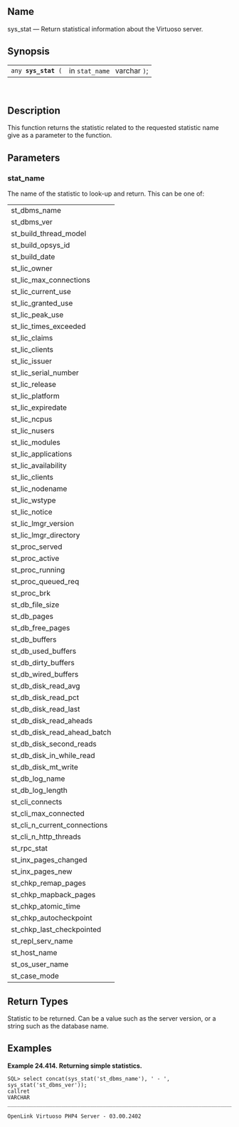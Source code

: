 <div>

<div>

</div>

<div>

## Name

sys_stat — Return statistical information about the Virtuoso server.

</div>

<div>

## Synopsis

<div>

|                          |                              |
|--------------------------|------------------------------|
| `any `**`sys_stat`**` (` | in `stat_name ` varchar `)`; |

<div>

 

</div>

</div>

</div>

<div>

## Description

This function returns the statistic related to the requested statistic
name give as a parameter to the function.

</div>

<div>

## Parameters

<div>

### stat_name

The name of the statistic to look-up and return. This can be one of:

|                              |
|------------------------------|
| st_dbms_name                 |
| st_dbms_ver                  |
| st_build_thread_model        |
| st_build_opsys_id            |
| st_build_date                |
| st_lic_owner                 |
| st_lic_max_connections       |
| st_lic_current_use           |
| st_lic_granted_use           |
| st_lic_peak_use              |
| st_lic_times_exceeded        |
| st_lic_claims                |
| st_lic_clients               |
| st_lic_issuer                |
| st_lic_serial_number         |
| st_lic_release               |
| st_lic_platform              |
| st_lic_expiredate            |
| st_lic_ncpus                 |
| st_lic_nusers                |
| st_lic_modules               |
| st_lic_applications          |
| st_lic_availability          |
| st_lic_clients               |
| st_lic_nodename              |
| st_lic_wstype                |
| st_lic_notice                |
| st_lic_lmgr_version          |
| st_lic_lmgr_directory        |
| st_proc_served               |
| st_proc_active               |
| st_proc_running              |
| st_proc_queued_req           |
| st_proc_brk                  |
| st_db_file_size              |
| st_db_pages                  |
| st_db_free_pages             |
| st_db_buffers                |
| st_db_used_buffers           |
| st_db_dirty_buffers          |
| st_db_wired_buffers          |
| st_db_disk_read_avg          |
| st_db_disk_read_pct          |
| st_db_disk_read_last         |
| st_db_disk_read_aheads       |
| st_db_disk_read_ahead_batch  |
| st_db_disk_second_reads      |
| st_db_disk_in_while_read     |
| st_db_disk_mt_write          |
| st_db_log_name               |
| st_db_log_length             |
| st_cli_connects              |
| st_cli_max_connected         |
| st_cli_n_current_connections |
| st_cli_n_http_threads        |
| st_rpc_stat                  |
| st_inx_pages_changed         |
| st_inx_pages_new             |
| st_chkp_remap_pages          |
| st_chkp_mapback_pages        |
| st_chkp_atomic_time          |
| st_chkp_autocheckpoint       |
| st_chkp_last_checkpointed    |
| st_repl_serv_name            |
| st_host_name                 |
| st_os_user_name              |
| st_case_mode                 |

</div>

</div>

<div>

## Return Types

Statistic to be returned. Can be a value such as the server version, or
a string such as the database name.

</div>

<div>

## Examples

<div>

**Example 24.414. Returning simple statistics.**

<div>

``` screen
SQL> select concat(sys_stat('st_dbms_name'), ' - ', sys_stat('st_dbms_ver'));
callret
VARCHAR
_______________________________________________________________________________

OpenLink Virtuoso PHP4 Server - 03.00.2402
```

</div>

</div>

  

</div>

</div>
